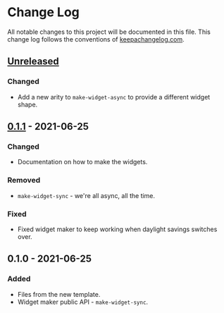 # Change Log
All notable changes to this project will be documented in this file. This change log follows the conventions of [keepachangelog.com](http://keepachangelog.com/).

## [Unreleased]
### Changed
- Add a new arity to `make-widget-async` to provide a different widget shape.

## [0.1.1] - 2021-06-25
### Changed
- Documentation on how to make the widgets.

### Removed
- `make-widget-sync` - we're all async, all the time.

### Fixed
- Fixed widget maker to keep working when daylight savings switches over.

## 0.1.0 - 2021-06-25
### Added
- Files from the new template.
- Widget maker public API - `make-widget-sync`.

[Unreleased]: https://sourcehost.site/your-name/clojure-kata/compare/0.1.1...HEAD
[0.1.1]: https://sourcehost.site/your-name/clojure-kata/compare/0.1.0...0.1.1
